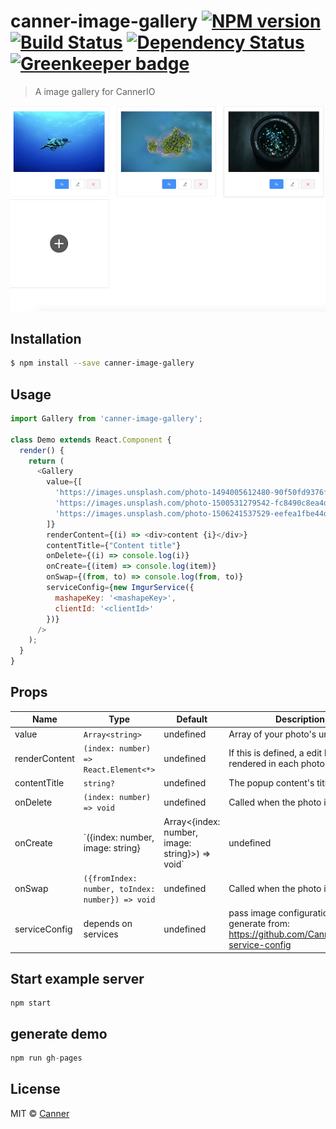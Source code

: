 # canner-image-gallery [![NPM version][npm-image]][npm-url] [![Build Status][travis-image]][travis-url] [![Dependency Status][daviddm-image]][daviddm-url] [![Greenkeeper badge](https://badges.greenkeeper.io/Canner/image-gallery.svg?token=62b0040cd9c1c2987e58709306c6e575db0370e67a8d8e460937887118118798&ts=1522228458209)](https://greenkeeper.io/)
> A image gallery for CannerIO

![demo](./docs/demo.png)

## Installation

```sh
$ npm install --save canner-image-gallery
```

## Usage

```js
import Gallery from 'canner-image-gallery';

class Demo extends React.Component {
  render() {
    return (
      <Gallery
        value={[
          'https://images.unsplash.com/photo-1494005612480-90f50fd9376f?ixlib=rb-0.3.5&ixid=eyJhcHBfaWQiOjEyMDd9&s=36d7fc577cf6a4527cbee851db481b8c&auto=format&fit=crop&w=3153&q=80',
          'https://images.unsplash.com/photo-1500531279542-fc8490c8ea4d?ixlib=rb-0.3.5&ixid=eyJhcHBfaWQiOjEyMDd9&s=add00823c6d712c149aa86c82f02c21e&auto=format&fit=crop&w=3151&q=80',
          'https://images.unsplash.com/photo-1506241537529-eefea1fbe44d?ixlib=rb-0.3.5&ixid=eyJhcHBfaWQiOjEyMDd9&s=7c743141b38a2afe4a8ec4d77c889ef3&auto=format&fit=crop&w=3150&q=80'
        ]}
        renderContent={(i) => <div>content {i}</div>}
        contentTitle={"Content title"}
        onDelete={(i) => console.log(i)}
        onCreate={(item) => console.log(item)}
        onSwap={(from, to) => console.log(from, to)}
        serviceConfig={new ImgurService({
          mashapeKey: '<mashapeKey>',
          clientId: '<clientId>'
        })}
      />
    );
  }
}

```

## Props

| Name         | Type    | Default | Description |
| ------------ | ------- | ------- | ----------- |
| value | `Array<string>` | undefined | Array of your photo's url |
| renderContent | `(index: number) => React.Element<*>` | undefined | If this is defined, a edit button will rendered in each photo  |
| contentTitle | `string?` | undefined | The popup content's title |
| onDelete | `(index: number) => void` | undefined | Called when the photo is deleted  |
| onCreate | `({index: number, image: string} | Array<{index: number, image: string}>) => void` | undefined | Called when the photo is created  |
| onSwap | `({fromIndex: number, toIndex: number}) => void` | undefined | Called when the photo is swapped  |
| serviceConfig | depends on services | undefined | pass image configurations generate from: https://github.com/Canner/image-service-config |


## Start example server

```
npm start
```

## generate demo

```js
npm run gh-pages
```

## License

MIT © [Canner](https://www.canner.io)


[npm-image]: https://badge.fury.io/js/canner-image-gallery.svg
[npm-url]: https://npmjs.org/package/canner-image-gallery
[travis-image]: https://travis-ci.org/Canner/canner-image-gallery.svg?branch=master
[travis-url]: https://travis-ci.org/Canner/canner-image-gallery
[daviddm-image]: https://david-dm.org/Canner/canner-image-gallery.svg?theme=shields.io
[daviddm-url]: https://david-dm.org/Canner/canner-image-gallery
